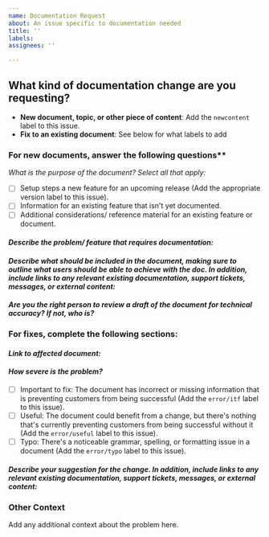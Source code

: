 ```yaml
---
name: Documentation Request
about: An issue specific to documentation needed
title: ''
labels:
assignees: ''

---
```


## What kind of documentation change are you requesting?

* **New document, topic, or other piece of content**: Add the `newcontent` label to this issue. 
* **Fix to an existing document**: See below for what labels to add
  
### For new documents, answer the following questions**

_What is the purpose of the document? Select all that apply:_
- [ ] Setup steps a new feature for an upcoming release (Add the appropriate version label to this issue). 
- [ ] Information for an existing feature that isn't yet documented.
- [ ] Additional considerations/ reference material for an existing feature or document.

#### _Describe the problem/ feature that requires documentation:_
  
#### _Describe what should be included in the document, making sure to outline what users should be able to achieve with the doc. In addition, include links to any relevant existing documentation, support tickets, messages, or external content:_
  
#### _Are you the right person to review a draft of the document for technical accuracy? If not, who is?_ 
  
### For fixes, complete the following sections:
  
#### _Link to affected document:_
  
#### _How severe is the problem?_
- [ ] Important to fix: The document has incorrect or missing information that is preventing customers from being successful (Add the `error/itf` label to this issue).
- [ ] Useful: The document could benefit from a change, but there's nothing that's currently preventing customers from being successful without it (Add the `error/useful` label to this issue).
- [ ] Typo: There's a noticeable grammar, spelling, or formatting issue in a document (Add the `error/typo` label to this issue). 
  
#### _Describe your suggestion for the change. In addition, include links to any relevant existing documentation, support tickets, messages, or external content:_
  
### Other Context
Add any additional context about the problem here.

